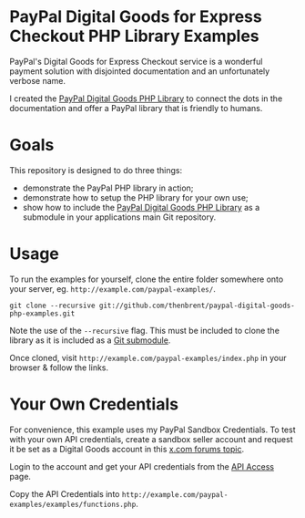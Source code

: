 # PayPal Digital Goods for Express Checkout PHP Library Examples

PayPal's Digital Goods for Express Checkout service is a wonderful payment solution with disjointed documentation and an unfortunately verbose name.

I created the [PayPal Digital Goods PHP Library](https://github.com/thenbrent/paypal-digital-goods/) to connect the dots in the documentation and offer a PayPal library that is friendly to humans. 

# Goals

This repository is designed to do three things:

* demonstrate the PayPal PHP library in action;
* demonstrate how to setup the PHP library for your own use;
* show how to include the [PayPal Digital Goods PHP Library](https://github.com/thenbrent/paypal-digital-goods/) as a submodule in your applications main Git repository.


# Usage

To run the examples for yourself, clone the entire folder somewhere onto your server, eg. `http://example.com/paypal-examples/`.

	git clone --recursive git://github.com/thenbrent/paypal-digital-goods-php-examples.git

Note the use of the `--recursive` flag. This must be included to clone the library as it is included as a [Git submodule](http://book.git-scm.com/5_submodules.html).

Once cloned, visit `http://example.com/paypal-examples/index.php` in your browser & follow the links.


# Your Own Credentials

For convenience, this example uses my PayPal Sandbox Credentials. To test with your own API credentials, create a sandbox seller account and request it be set as a Digital Goods account in this [x.com forums topic](https://www.x.com/thread/49892).

Login to the account and get your API credentials from the [API Access](https://www.sandbox.paypal.com/us/cgi-bin/webscr?cmd=_profile-api-access) page.

Copy the API Credentials into `http://example.com/paypal-examples/examples/functions.php`.


